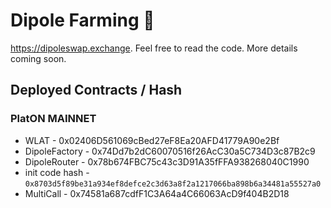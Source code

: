 # Dipole Farming 🥞

https://dipoleswap.exchange. Feel free to read the code. More details coming soon.

## Deployed Contracts / Hash

### PlatON MAINNET

- WLAT - 0x02406D561069cBed27eF8Ea20AFD41779A90e2Bf
- DipoleFactory - 0x74Dd7b2dC60070516f26AcC30a5C734D3c87B2c9
- DipoleRouter - 0x78b674FBC75c43c3D91A35fFFA938268040C1990
- init code hash - `0x8703d5f89be31a934ef8defce2c3d63a8f2a1217066ba898b6a34481a55527a0`
- MultiCall - 0x74581a687cdfF1C3A64a4C66063AcD9f404B2D18
